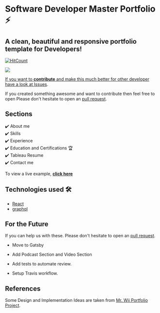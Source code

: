 # Software Developer Master Portfolio ⚡️  
## A clean, beautiful and responsive portfolio template for Developers!

[![HitCount](http://hits.dwyl.com/nischaypandey/Portfolio.svg)](http://hits.dwyl.com/nischaypandey/Portfolio)

<a href="https://ashutosh1919.github.io" target="_blank">
		<img src="images/Capture.PNG"></img>

If you want to **contribute** and make this much better for other developer have a look at [Issues](https://github.com/nischaypandey/Portfolio/issues).


If you created something awesome and want to contribute then feel free to open Please don't hesitate to open an [pull request](https://github.com/nischaypandey/Portfolio/pulls).

## Sections 
✔️  About me\
✔️ Skills \
✔️ Experience\
✔️ Education and Certifications 🏆\
✔️ Tableau Resume\
✔️ Contact me

To view a live example, **[click here](https://nischaypandey.github.io/Portfolio/)**

## Technologies used 🛠

- [React](https://reactjs.org/)
- [graphql](https://graphql.org/) 


## For the Future 
If you can help us with these. Please don't hesitate to open an [pull request](https://github.com/nischaypandey/Portfolio/pulls).

- Move to Gatsby

- Add Podcast Section and Video Section

- Add tests to automate review.

- Setup Travis workflow.


## References  

Some Design and Implementation Ideas are taken from [Mr. Wii Portfolio Project](https://github.com/Mr-Wii/mr-wii.com).